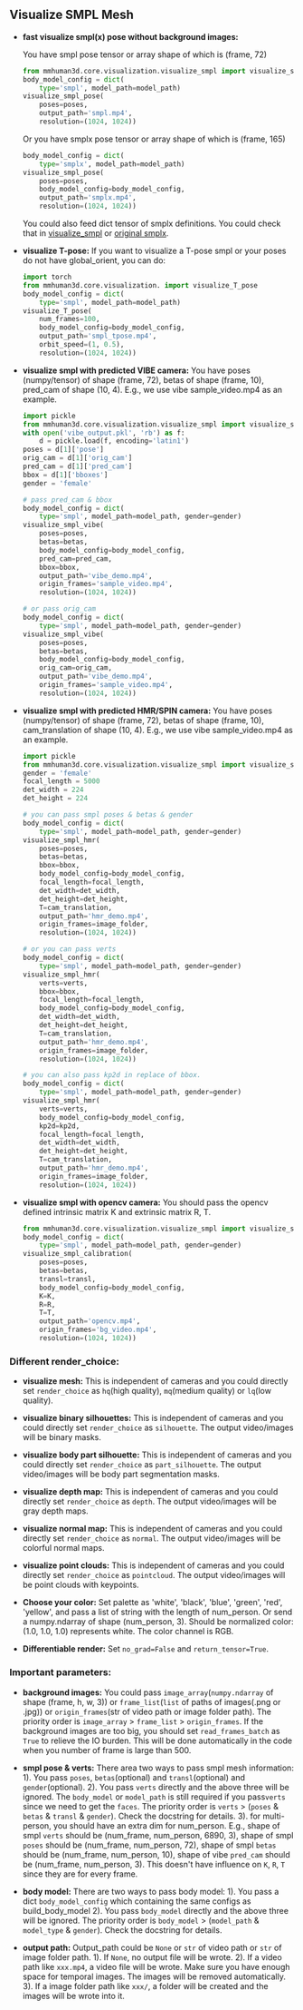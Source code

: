 ## Visualize SMPL Mesh
- **fast visualize smpl(x) pose without background images:**

    You have smpl pose tensor or array shape of which is (frame, 72)
    ```python
    from mmhuman3d.core.visualization.visualize_smpl import visualize_smpl_pose
    body_model_config = dict(
        type='smpl', model_path=model_path)
    visualize_smpl_pose(
        poses=poses,
        output_path='smpl.mp4',
        resolution=(1024, 1024))
    ```

    Or you have smplx pose tensor or array shape of which is (frame, 165)
    ```python
    body_model_config = dict(
        type='smplx', model_path=model_path)
    visualize_smpl_pose(
        poses=poses,
        body_model_config=body_model_config,
        output_path='smplx.mp4',
        resolution=(1024, 1024))
    ```
    You could also feed dict tensor of smplx definitions. You could check that in [visualize_smpl](mmhuman3d/core/visualization/visualize_smpl.py#L166-211) or [original smplx](https://github.com/vchoutas/smplx/blob/master/smplx/body_models.py).


- **visualize T-pose:**
    If you want to visualize a T-pose smpl or your poses do not have global_orient, you can do:
    ```python
    import torch
    from mmhuman3d.core.visualization. import visualize_T_pose
    body_model_config = dict(
        type='smpl', model_path=model_path)
    visualize_T_pose(
        num_frames=100,
        body_model_config=body_model_config,
        output_path='smpl_tpose.mp4',
        orbit_speed=(1, 0.5),
        resolution=(1024, 1024))
    ```

- **visualize smpl with predicted VIBE camera:**
    You have poses (numpy/tensor) of shape (frame, 72), betas of shape (frame, 10), pred_cam of shape (10, 4).
    E.g., we use vibe sample_video.mp4 as an example.
    ```python
    import pickle
    from mmhuman3d.core.visualization.visualize_smpl import visualize_smpl_vibe
    with open('vibe_output.pkl', 'rb') as f:
        d = pickle.load(f, encoding='latin1')
    poses = d[1]['pose']
    orig_cam = d[1]['orig_cam']
    pred_cam = d[1]['pred_cam']
    bbox = d[1]['bboxes']
    gender = 'female'

    # pass pred_cam & bbox
    body_model_config = dict(
        type='smpl', model_path=model_path, gender=gender)
    visualize_smpl_vibe(
        poses=poses,
        betas=betas,
        body_model_config=body_model_config,
        pred_cam=pred_cam,
        bbox=bbox,
        output_path='vibe_demo.mp4',
        origin_frames='sample_video.mp4',
        resolution=(1024, 1024))

    # or pass orig_cam
    body_model_config = dict(
        type='smpl', model_path=model_path, gender=gender)
    visualize_smpl_vibe(
        poses=poses,
        betas=betas,
        body_model_config=body_model_config,
        orig_cam=orig_cam,
        output_path='vibe_demo.mp4',
        origin_frames='sample_video.mp4',
        resolution=(1024, 1024))

    ```

- **visualize smpl with predicted HMR/SPIN camera:**
    You have poses (numpy/tensor) of shape (frame, 72), betas of shape (frame, 10), cam_translation of shape (10, 4).
    E.g., we use vibe sample_video.mp4 as an example.
    ```python
    import pickle
    from mmhuman3d.core.visualization.visualize_smpl import visualize_smpl_hmr
    gender = 'female'
    focal_length = 5000
    det_width = 224
    det_height = 224

    # you can pass smpl poses & betas & gender
    body_model_config = dict(
        type='smpl', model_path=model_path, gender=gender)
    visualize_smpl_hmr(
        poses=poses,
        betas=betas,
        bbox=bbox,
        body_model_config=body_model_config,
        focal_length=focal_length,
        det_width=det_width,
        det_height=det_height,
        T=cam_translation,
        output_path='hmr_demo.mp4',
        origin_frames=image_folder,
        resolution=(1024, 1024))

    # or you can pass verts
    body_model_config = dict(
        type='smpl', model_path=model_path, gender=gender)
    visualize_smpl_hmr(
        verts=verts,
        bbox=bbox,
        focal_length=focal_length,
        body_model_config=body_model_config,
        det_width=det_width,
        det_height=det_height,
        T=cam_translation,
        output_path='hmr_demo.mp4',
        origin_frames=image_folder,
        resolution=(1024, 1024))

    # you can also pass kp2d in replace of bbox.
    body_model_config = dict(
        type='smpl', model_path=model_path, gender=gender)
    visualize_smpl_hmr(
        verts=verts,
        body_model_config=body_model_config,
        kp2d=kp2d,
        focal_length=focal_length,
        det_width=det_width,
        det_height=det_height,
        T=cam_translation,
        output_path='hmr_demo.mp4',
        origin_frames=image_folder,
        resolution=(1024, 1024))
    ```

- **visualize smpl with opencv camera:**
    You should pass the opencv defined intrinsic matrix K and extrinsic matrix R, T.
    ```python
    from mmhuman3d.core.visualization.visualize_smpl import visualize_smpl_calibration
    body_model_config = dict(
        type='smpl', model_path=model_path, gender=gender)
    visualize_smpl_calibration(
        poses=poses,
        betas=betas,
        transl=transl,
        body_model_config=body_model_config,
        K=K,
        R=R,
        T=T,
        output_path='opencv.mp4',
        origin_frames='bg_video.mp4',
        resolution=(1024, 1024))
    ```

### Different render_choice:
- **visualize mesh:**
    This is independent of cameras and you could directly set `render_choice` as `hq`(high quality), `mq`(medium quality) or `lq`(low quality).

- **visualize binary silhouettes:**
    This is independent of cameras and you could directly set `render_choice` as `silhouette`. The output video/images will be binary masks.

- **visualize body part silhouette:**
    This is independent of cameras and you could directly set `render_choice` as `part_silhouette`. The output video/images will be body part segmentation masks.

- **visualize depth map:**
    This is independent of cameras and you could directly set `render_choice` as `depth`.
    The output video/images will be gray depth maps.

- **visualize normal map:**
    This is independent of cameras and you could directly set `render_choice` as `normal`.
    The output video/images will be colorful normal maps.

- **visualize point clouds:**
    This is independent of cameras and you could directly set `render_choice` as `pointcloud`.
    The output video/images will be point clouds with keypoints.

- **Choose your color:**
    Set palette as 'white', 'black', 'blue', 'green', 'red', 'yellow', and pass a list of string with the length of num_person.
    Or send a numpy.ndarray of shape (num_person, 3). Should be normalized color: (1.0, 1.0, 1.0) represents white. The color channel is RGB.

- **Differentiable render:**
    Set `no_grad=False` and `return_tensor=True`.

### Important parameters:
- **background images:**
    You could pass `image_array`(`numpy.ndarray` of shape (frame, h, w, 3)) or `frame_list`(`list` of paths of images(.png or .jpg)) or `origin_frames`(str of video path or image folder path). The priority order is `image_array` > `frame_list` > `origin_frames`.
    If the background images are too big, you should set `read_frames_batch` as `True` to relieve the IO burden. This will be done automatically in the code when you number of frame is large than 500.

- **smpl pose & verts:**
    There area two ways to pass smpl mesh information:
    1). You pass `poses`, `betas`(optional) and `transl`(optional) and `gender`(optional).
    2). You pass `verts` directly and the above three will be ignored. The `body_model` or `model_path` is still required if you pass`verts` since we need to get the `faces`.
    The priority order is `verts` > (`poses` & `betas` & `transl` & `gender`).
    Check the docstring for details.
    3). for multi-person, you should have an extra dim for num_person. E.g., shape of smpl `verts` should be (num_frame, num_person, 6890, 3), shape of smpl `poses` should be (num_frame, num_person, 72), shape of smpl `betas` should be (num_frame, num_person, 10), shape of vibe `pred_cam` should be (num_frame, num_person, 3). This doesn't have influence on `K`, `R`, `T` since they are for every frame.

- **body model:**
    There are two ways to pass body model:
    1). You pass a dict `body_model_config` which containing the same configs as build_body_model
    2). You pass `body_model` directly and the above three will be ignored.
    The priority order is `body_model` > (`model_path` & `model_type` & `gender`).
    Check the docstring for details.

- **output path:**
    Output_path could be `None` or `str` of video path or `str` of image folder path.
    1). If `None`, no output file will be wrote.
    2). If a video path like `xxx.mp4`, a video file will be wrote. Make sure you have enough space for temporal images. The images will be removed automatically.
    3). If a image folder path like `xxx/`, a folder will be created and the images will be wrote into it.
